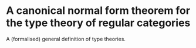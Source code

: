 # A canonical normal form theorem for the type theory of regular categories

A (formalised) general definition of type theories.

